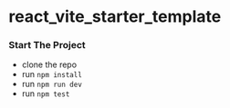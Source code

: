 # react_vite_starter_template

### Start The Project

- clone the repo
- run `npm install`
- run `npm run dev`
- run `npm test`
